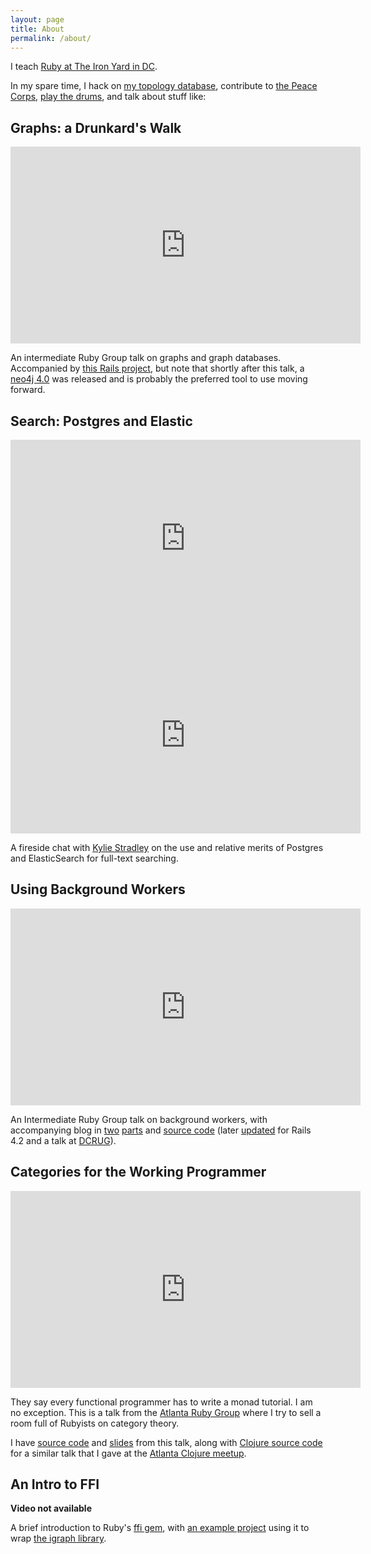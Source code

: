 ```yaml
---
layout: page
title: About
permalink: /about/
---
```


I teach [Ruby at The Iron Yard in DC](http://theironyard.com/locations/washington-dc/).

In my spare time, I hack on [my topology database](http://topology.jdabbs.com/), contribute to [the Peace Corps](https://github.com/PeaceCorps/medlink), [play the drums](http://jdabbs.com/turn-down-with-watts/), and talk about stuff like:

## Graphs: a Drunkard's Walk

<iframe width="560" height="315" src="https://www.youtube.com/embed/Bz5tgZLG5WI?list=PLqZY2tk6rSRn2Vapk2raOTFjXGiDbpQUU" frameborder="0" allowfullscreen></iframe>

An intermediate Ruby Group talk on graphs and graph databases. Accompanied by [this Rails project](https://github.com/jamesdabbs/air-graphs), but note that shortly after this talk, a [neo4j 4.0](https://github.com/neo4jrb/neo4j) was released and is probably the preferred tool to use moving forward.

## Search: Postgres and Elastic

<iframe width="560" height="315" src="https://www.youtube.com/embed/-2Df3yeueU4?list=PLqZY2tk6rSRn2Vapk2raOTFjXGiDbpQUU" frameborder="0" allowfullscreen></iframe>
<iframe width="560" height="315" src="https://www.youtube.com/embed/bMCSdZwPM6M?list=PLqZY2tk6rSRn2Vapk2raOTFjXGiDbpQUU" frameborder="0" allowfullscreen></iframe>

A fireside chat with [Kylie Stradley](https://twitter.com/kyfast) on the use and relative merits of Postgres and ElasticSearch for full-text searching.

## Using Background Workers

<iframe width="560" height="315" src="https://www.youtube.com/embed/GzpOw8u6OV8" frameborder="0" allowfullscreen></iframe>

An Intermediate Ruby Group talk on background workers, with accompanying blog in [two](http://jdabbs.com/working-smarter/) [parts](http://jdabbs.com/working-smarter-pt-ii/) and [source code](https://github.com/jamesdabbs/air/releases/tag/cats) (later [updated](https://github.com/jamesdabbs/dcrug-workers) for Rails 4.2 and a talk at [DCRUG](http://www.meetup.com/dcruby/)).

## Categories for the Working Programmer

<iframe width="560" height="315" src="https://www.youtube.com/embed/Pms3h4M8kbs" frameborder="0" allowfullscreen></iframe>

They say every functional programmer has to write a monad tutorial. I am no exception. This is a talk from the [Atlanta Ruby Group](http://www.atlrug.com/) where I try to sell a room full of Rubyists on category theory.

I have [source code](https://github.com/jamesdabbs/rb-monads) and [slides](https://speakerdeck.com/jdabbs/monads-at-atlrug) from this talk, along with [Clojure source code](https://github.com/jamesdabbs/clj-monads) for a similar talk that I gave at the [Atlanta Clojure meetup](http://www.meetup.com/Atl-Clj/).

## An Intro to FFI

__Video not available__

A brief introduction to Ruby's [ffi gem](https://github.com/ffi/ffi), with [an example project](https://github.com/jamesdabbs/steffi) using it to wrap [the igraph library](http://igraph.org/redirect.html).
